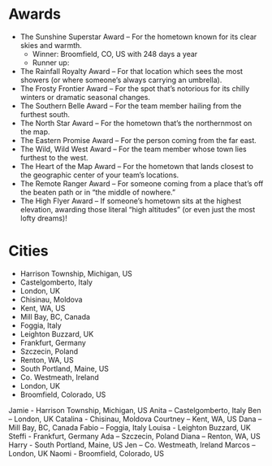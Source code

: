 # Awards
- The Sunshine Superstar Award – For the hometown known for its clear skies and warmth.
	- Winner: Broomfield, CO, US with 248 days a year
	- Runner up: 
- The Rainfall Royalty Award – For that location which sees the most showers (or where someone’s always carrying an umbrella).
- The Frosty Frontier Award – For the spot that’s notorious for its chilly winters or dramatic seasonal changes.
- The Southern Belle Award – For the team member hailing from the furthest south.
- The North Star Award – For the hometown that’s the northernmost on the map.
- The Eastern Promise Award – For the person coming from the far east.
- The Wild, Wild West Award – For the team member whose town lies furthest to the west.
- The Heart of the Map Award – For the hometown that lands closest to the geographic center of your team’s locations.
- The Remote Ranger Award – For someone coming from a place that’s off the beaten path or in “the middle of nowhere.”
- The High Flyer Award – If someone’s hometown sits at the highest elevation, awarding those literal “high altitudes” (or even just the most lofty dreams)!

# Cities
- Harrison Township, Michigan, US
- Castelgomberto, Italy
- London, UK
- Chisinau, Moldova
- Kent, WA, US
- Mill Bay, BC, Canada
- Foggia, Italy
- Leighton Buzzard, UK
- Frankfurt, Germany
- Szczecin, Poland
- Renton, WA, US
- South Portland, Maine, US
- Co. Westmeath, Ireland
- London, UK
- Broomfield, Colorado, US

Jamie - Harrison Township, Michigan, US
Anita – Castelgomberto, Italy
Ben – London, UK
Catalina - Chisinau, Moldova
Courtney – Kent, WA, US
Dana – Mill Bay, BC, Canada
Fabio – Foggia, Italy
Louisa - Leighton Buzzard, UK
Steffi - Frankfurt, Germany
Ada – Szczecin, Poland
Diana – Renton, WA, US
Harry - South Portland, Maine, US
Jen – Co. Westmeath, Ireland
Marcos – London, UK
Naomi - Broomfield, Colorado, US